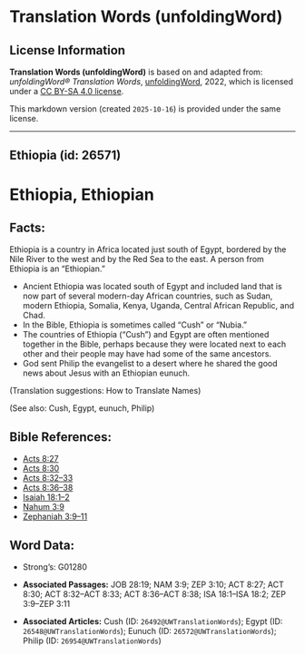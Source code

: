 # Translation Words (unfoldingWord)

## License Information

**Translation Words (unfoldingWord)** is based on and adapted from: _unfoldingWord® Translation Words_, [unfoldingWord](https://unfoldingword.org/utw), 2022, which is licensed under a [CC BY-SA 4.0 license](https://creativecommons.org/licenses/by-sa/4.0/legalcode.en).

This markdown version (created `2025-10-16`) is provided under the same license.



--------------------------------

## Ethiopia (id: 26571)

Ethiopia, Ethiopian
===================

Facts:
------

Ethiopia is a country in Africa located just south of Egypt, bordered by the Nile River to the west and by the Red Sea to the east. A person from Ethiopia is an “Ethiopian.”

* Ancient Ethiopia was located south of Egypt and included land that is now part of several modern\-day African countries, such as Sudan, modern Ethiopia, Somalia, Kenya, Uganda, Central African Republic, and Chad.
* In the Bible, Ethiopia is sometimes called “Cush” or “Nubia.”
* The countries of Ethiopia (“Cush”) and Egypt are often mentioned together in the Bible, perhaps because they were located next to each other and their people may have had some of the same ancestors.
* God sent Philip the evangelist to a desert where he shared the good news about Jesus with an Ethiopian eunuch.

(Translation suggestions: How to Translate Names)

(See also: Cush, Egypt, eunuch, Philip)

Bible References:
-----------------

* [Acts 8:27](https://ref.ly/Acts8:27)
* [Acts 8:30](https://ref.ly/Acts8:30)
* [Acts 8:32–33](https://ref.ly/Acts8:32-Acts8:33)
* [Acts 8:36–38](https://ref.ly/Acts8:36-Acts8:38)
* [Isaiah 18:1–2](https://ref.ly/Isa18:1-Isa18:2)
* [Nahum 3:9](https://ref.ly/Nah3:9)
* [Zephaniah 3:9–11](https://ref.ly/Zeph3:9-Zeph3:11)

Word Data:
----------

* Strong’s: G01280

* **Associated Passages:** JOB 28:19; NAM 3:9; ZEP 3:10; ACT 8:27; ACT 8:30; ACT 8:32–ACT 8:33; ACT 8:36–ACT 8:38; ISA 18:1–ISA 18:2; ZEP 3:9–ZEP 3:11
* **Associated Articles:** Cush (ID: `26492@UWTranslationWords`); Egypt (ID: `26548@UWTranslationWords`); Eunuch (ID: `26572@UWTranslationWords`); Philip (ID: `26954@UWTranslationWords`)

